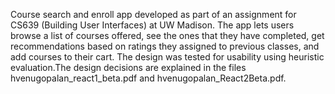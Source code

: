 Course search and enroll app developed as part of an assignment for CS639 (Building User Interfaces) at UW Madison. The app lets users browse a list of courses offered, see the ones that they have completed, get recommendations based on ratings they assigned to previous classes, and add courses to their cart. The design was tested for usability using heuristic evaluation.The design decisions are explained in the files hvenugopalan_react1_beta.pdf and hvenugopalan_React2Beta.pdf.


